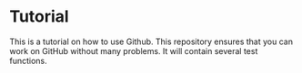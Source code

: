 # Tutorial
This is a tutorial on how to use Github.
This repository ensures that you can work on GitHub without many problems.
It will contain several test functions.
